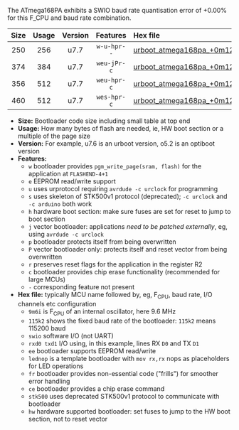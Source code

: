 The ATmega168PA exhibits a SWIO baud rate quantisation error of +0.00% for this F_CPU and baud rate combination.

|Size|Usage|Version|Features|Hex file|
|:-:|:-:|:-:|:-:|:--|
|250|256|u7.7|`w-u-hpr--`|[urboot_atmega168pa_+0m128i_+++0k6_swio_rxd0_txd1_lednop_hw.hex](https://raw.githubusercontent.com/stefanrueger/urboot.hex/main/mcus/atmega168pa/internal_oscillator/fcpu_+0m128i/br_+++0k6/urboot_atmega168pa_+0m128i_+++0k6_swio_rxd0_txd1_lednop_hw.hex)|
|374|384|u7.7|`weu-jPr-c`|[urboot_atmega168pa_+0m128i_+++0k6_swio_rxd0_txd1_ee_lednop_fr_ce.hex](https://raw.githubusercontent.com/stefanrueger/urboot.hex/main/mcus/atmega168pa/internal_oscillator/fcpu_+0m128i/br_+++0k6/urboot_atmega168pa_+0m128i_+++0k6_swio_rxd0_txd1_ee_lednop_fr_ce.hex)|
|356|512|u7.7|`weu-hpr-c`|[urboot_atmega168pa_+0m128i_+++0k6_swio_rxd0_txd1_ee_lednop_fr_ce_hw.hex](https://raw.githubusercontent.com/stefanrueger/urboot.hex/main/mcus/atmega168pa/internal_oscillator/fcpu_+0m128i/br_+++0k6/urboot_atmega168pa_+0m128i_+++0k6_swio_rxd0_txd1_ee_lednop_fr_ce_hw.hex)|
|460|512|u7.7|`wes-hpr-c`|[urboot_atmega168pa_+0m128i_+++0k6_swio_rxd0_txd1_ee_lednop_fr_ce_stk500_hw.hex](https://raw.githubusercontent.com/stefanrueger/urboot.hex/main/mcus/atmega168pa/internal_oscillator/fcpu_+0m128i/br_+++0k6/urboot_atmega168pa_+0m128i_+++0k6_swio_rxd0_txd1_ee_lednop_fr_ce_stk500_hw.hex)|

- **Size:** Bootloader code size including small table at top end
- **Usage:** How many bytes of flash are needed, ie, HW boot section or a multiple of the page size
- **Version:** For example, u7.6 is an urboot version, o5.2 is an optiboot version
- **Features:**
  + `w` bootloader provides `pgm_write_page(sram, flash)` for the application at `FLASHEND-4+1`
  + `e` EEPROM read/write support
  + `u` uses urprotocol requiring `avrdude -c urclock` for programming
  + `s` uses skeleton of STK500v1 protocol (deprecated); `-c urclock` and `-c arduino` both work
  + `h` hardware boot section: make sure fuses are set for reset to jump to boot section
  + `j` vector bootloader: applications *need to be patched externally*, eg, using `avrdude -c urclock`
  + `p` bootloader protects itself from being overwritten
  + `P` vector bootloader only: protects itself and reset vector from being overwritten
  + `r` preserves reset flags for the application in the register R2
  + `c` bootloader provides chip erase functionality (recommended for large MCUs)
  + `-` corresponding feature not present
- **Hex file:** typically MCU name followed by, eg, F<sub>CPU</sub>, baud rate, I/O channels etc configuration
  + `9m6i` is F<sub>CPU</sub> of an internal oscillator, here 9.6 MHz
  + `115k2` shows the fixed baud rate of the bootloader: `115k2` means 115200 baud
  + `swio` software I/O (not UART)
  + `rxd0 txd1` I/O using, in this example, lines RX `D0` and TX `D1`
  + `ee` bootloader supports EEPROM read/write
  + `lednop` is a template bootloader with `mov rx,rx` nops as placeholders for LED operations
  + `fr` bootloader provides non-essential code ("frills") for smoother error handling
  + `ce` bootloader provides a chip erase command
  + `stk500` uses deprecated STK500v1 protocol to communicate with bootloader
  + `hw` hardware supported bootloader: set fuses to jump to the HW boot section, not to reset vector
